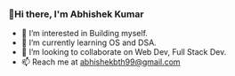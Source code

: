 ### 👋Hi there, I'm Abhishek Kumar 

- 👀 I’m interested in Building myself.
- 🌱 I’m currently learning OS and DSA.
- 👯 I’m looking to collaborate on Web Dev, Full Stack Dev.
- 📫 Reach me at abhishekbth99@gmail.com

